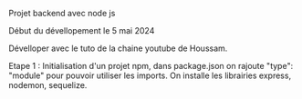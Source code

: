 Projet backend avec node js

Début du dévellopement le 5 mai 2024

Dévelloper avec le tuto de la chaine youtube de Houssam.

Etape 1 : Initialisation d'un projet npm, dans package.json on rajoute "type": "module" pour pouvoir utiliser les imports.
          On installe les librairies express, nodemon, sequelize.
          
